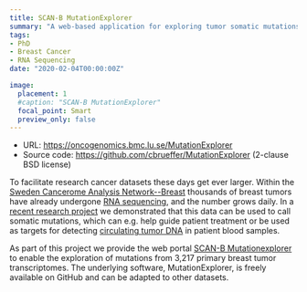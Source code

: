 ```yaml
---
title: SCAN-B MutationExplorer
summary: "A web-based application for exploring tumor somatic mutations."
tags:
- PhD
- Breast Cancer
- RNA Sequencing
date: "2020-02-04T00:00:00Z"

image:
  placement: 1
  #caption: "SCAN-B MutationExplorer"
  focal_point: Smart
  preview_only: false
---
```


- URL: https://oncogenomics.bmc.lu.se/MutationExplorer
- Source code: https://github.com/cbrueffer/MutationExplorer (2-clause BSD license)

To facilitate research cancer datasets these days get ever larger. Within the [Sweden Cancerome Analysis Network--Breast][scanb] thousands of
breast tumors have already undergone [RNA sequencing], and the number grows daily.  In a [recent research project](../../publication/scanb_mutational_landscape_primary_bc/)
we demonstrated that this data can be used to call somatic mutations, which can e.g. help guide patient treatment or be used as targets for detecting [circulating tumor DNA][ctDNA] in
patient blood samples.

As part of this project we provide the web portal [SCAN-B Mutationexplorer][mutationexplorer] to enable the exploration of mutations from 3,217 primary breast tumor transcriptomes.
The underlying software, MutationExplorer, is freely available on GitHub and can be adapted to other datasets.

[mutationexplorer]: https://oncogenomics.bmc.lu.se/MutationExplorer
[RNA sequencing]: https://en.wikipedia.org/wiki/RNA-Seq
[scanb]: https://www.scan-b.lu.se/
[ctDNA]: https://en.wikipedia.org/wiki/Circulating_tumor_DNA
